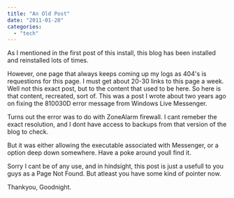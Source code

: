 ```yaml
---
title: "An Old Post"
date: "2011-01-20"
categories: 
  - "tech"
---
```


As I mentioned in the first post of this install, this blog has been installed and reinstalled lots of times.

However, one page that always keeps coming up my logs as 404's is requestions for this page. I must get about 20-30 links to this page a week. Well not this exact post, but to the content that used to be here. So here is that content, recreated, sort of. This was a post I wrote about two years ago on fixing the 810030D error message from Windows Live Messenger.

Turns out the error was to do with ZoneAlarm firewall. I cant remeber the exact resolution, and I dont have access to backups from that version of the blog to check.

But it was either allowing the executable associated with Messenger, or a option deep down somewhere. Have a poke around youll find it.

Sorry I cant be of any use, and in hindsight, this post is just a usefull to you guys as a Page Not Found. But atleast you have some kind of pointer now.

Thankyou, Goodnight.

